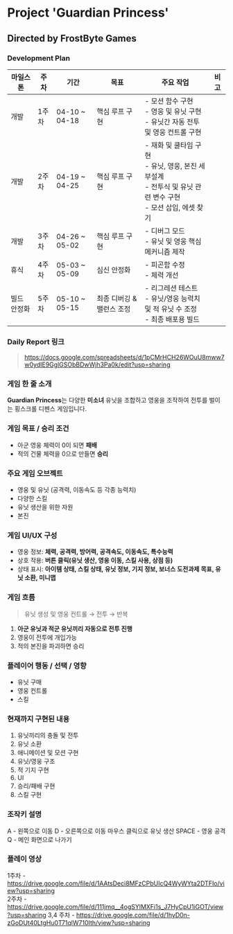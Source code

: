 # Project 'Guardian Princess' 
## Directed by FrostByte Games

### Development Plan

| 마일스톤 | 주차 | 기간 | 목표 | 주요 작업 | 비고 |
|----------|------|-------|-------|------------|------|
| 개발 | 1주차 | 04-10 ~ 04-18 | 핵심 루프 구현 | - 모션 함수 구현<br>- 영웅 및 유닛 구현<br>- 유닛간 자동 전투 및 영웅 컨트롤 구현 |  |
| 개발 | 2주차 | 04-19 ~ 04-25 | 핵심 루프 구현 | - 재화 및 쿨타임 구현<br>- 유닛, 영웅, 본진 세부설계 <br>- 전투식 및 유닛 관련 변수 구현<br>- 모션 삽입, 에셋 찾기  |  |
| 개발 | 3주차 | 04-26 ~ 05-02 |핵심 루프 구현 | - 디버그 모드<br>- 유닛 및 영웅 핵심 메커니즘 제작|  |
| 휴식 | 4주차 | 05-03 ~ 05-09 | 심신 안정화  | - 피곤함 수정<br>-  체력 개선|  |
| 빌드 안정화 | 5주차 | 05-10 ~ 05-15 | 최종 디버깅 & 밸런스 조정 | - 리그레션 테스트<br>- 유닛/영웅 능력치 및 적 유닛 수 조정<br>- 최종 배포용 빌드 |  |

### Daily Report 링크

> https://docs.google.com/spreadsheets/d/1pCMrHCH26WOuU8mww7w0ydIE9GglGSObBDwWjh3Pa0k/edit?usp=sharing

### 게임 한 줄 소개

**Guardian Princess**는 다양한 **미소녀** 유닛을 조합하고 영웅을 조작하여 전투를 벌이는 횡스크롤 디펜스 게임입니다.

### 게임 목표 / 승리 조건

- 아군 영웅 체력이 0이 되면 **패배**
- 적의 건물 체력을 0으로 만들면 **승리**

### 주요 게임 오브젝트

- 영웅 및 유닛 (공격력, 이동속도 등 각종 능력치)
- 다양한 스킬
- 유닛 생산을 위한 자원
- 본진

### 게임 UI/UX 구성

- 영웅 정보: **체력, 공격력, 방어력, 공격속도, 이동속도, 특수능력**
- 상호 작용: **버튼 클릭(유닛 생산, 영웅 이동, 스킬 사용, 상점 등)**
- 상태 표시: **아이템 상태, 스킬 상태, 유닛 정보, 기지 정보, 보너스 도전과제 목표, 유닛 소환, 미니맵**

### 게임 흐름

> 유닛 생성 및 영웅 컨트롤 → 전투 → 반복

1. **아군 유닛과 적군 유닛끼리 자동으로 전투 진행**
2. 영웅이 전투에 개입가능
3. 적의 본진을 파괴하면 승리

### 플레이어 행동 / 선택 / 영향

- 유닛 구매
- 영웅 컨트롤
- 스킬

### 현재까지 구현된 내용

1. 유닛끼리의 충돌 및 전투
2. 유닛 소환 
3. 애니메이션 및 모션 구현
4. 유닛/영웅 구조
5. 적 기지 구현
6. UI
7. 승리/패배 구현
8. 스킬 구현

### 조작키 설명

A - 왼쪽으로 이동
D - 오른쪽으로 이동
마우스 클릭으로 유닛 생산
SPACE - 영웅 공격
Q - 메인 화면으로 나가기

### 플레이 영상
1주차 - https://drive.google.com/file/d/1AAtsDeci8MFzCPbUIcQ4WyWYta2DTFIo/view?usp=sharing     
2주차 - https://drive.google.com/file/d/111jmq__4ogSYlMXFi1s_J7HyCpU1iGOT/view?usp=sharing
3,4 주차 - https://drive.google.com/file/d/1hyD0n-zGoDUt40LtgHu0T71qlW710Ith/view?usp=sharing

